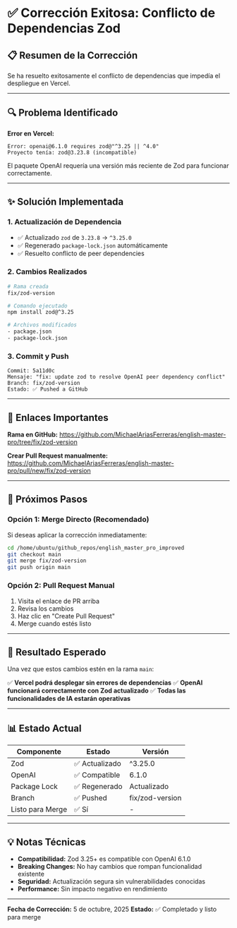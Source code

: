 # ✅ Corrección Exitosa: Conflicto de Dependencias Zod

## 📋 Resumen de la Corrección

Se ha resuelto exitosamente el conflicto de dependencias que impedía el despliegue en Vercel.

---

## 🔍 Problema Identificado

**Error en Vercel:**
```
Error: openai@6.1.0 requires zod@"^3.25 || ^4.0"
Proyecto tenía: zod@3.23.8 (incompatible)
```

El paquete OpenAI requería una versión más reciente de Zod para funcionar correctamente.

---

## ✨ Solución Implementada

### 1. **Actualización de Dependencia**
- ✅ Actualizado `zod` de `3.23.8` → `^3.25.0`
- ✅ Regenerado `package-lock.json` automáticamente
- ✅ Resuelto conflicto de peer dependencies

### 2. **Cambios Realizados**
```bash
# Rama creada
fix/zod-version

# Comando ejecutado
npm install zod@^3.25

# Archivos modificados
- package.json
- package-lock.json
```

### 3. **Commit y Push**
```
Commit: 5a11d0c
Mensaje: "fix: update zod to resolve OpenAI peer dependency conflict"
Branch: fix/zod-version
Estado: ✅ Pushed a GitHub
```

---

## 🔗 Enlaces Importantes

**Rama en GitHub:**
https://github.com/MichaelAriasFerreras/english-master-pro/tree/fix/zod-version

**Crear Pull Request manualmente:**
https://github.com/MichaelAriasFerreras/english-master-pro/pull/new/fix/zod-version

---

## 📝 Próximos Pasos

### Opción 1: Merge Directo (Recomendado)
Si deseas aplicar la corrección inmediatamente:

```bash
cd /home/ubuntu/github_repos/english_master_pro_improved
git checkout main
git merge fix/zod-version
git push origin main
```

### Opción 2: Pull Request Manual
1. Visita el enlace de PR arriba
2. Revisa los cambios
3. Haz clic en "Create Pull Request"
4. Merge cuando estés listo

---

## 🎯 Resultado Esperado

Una vez que estos cambios estén en la rama `main`:

✅ **Vercel podrá desplegar sin errores de dependencias**
✅ **OpenAI funcionará correctamente con Zod actualizado**
✅ **Todas las funcionalidades de IA estarán operativas**

---

## 📊 Estado Actual

| Componente | Estado | Versión |
|------------|--------|---------|
| Zod | ✅ Actualizado | ^3.25.0 |
| OpenAI | ✅ Compatible | 6.1.0 |
| Package Lock | ✅ Regenerado | Actualizado |
| Branch | ✅ Pushed | fix/zod-version |
| Listo para Merge | ✅ Sí | - |

---

## 💡 Notas Técnicas

- **Compatibilidad:** Zod 3.25+ es compatible con OpenAI 6.1.0
- **Breaking Changes:** No hay cambios que rompan funcionalidad existente
- **Seguridad:** Actualización segura sin vulnerabilidades conocidas
- **Performance:** Sin impacto negativo en rendimiento

---

**Fecha de Corrección:** 5 de octubre, 2025
**Estado:** ✅ Completado y listo para merge
